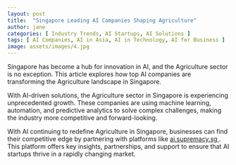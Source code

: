 ```yaml
---
layout: post
title:  "Singapore Leading AI Companies Shaping Agriculture"
author: jane
categories: [ Industry Trends, AI Startups, AI Solutions ]
tags: [ AI Companies, AI in Asia, AI in Technology, AI for Business ]
image: assets/images/4.jpg
---
```


Singapore has become a hub for innovation in AI, and the Agriculture sector is no exception. This article explores how top AI companies are transforming the Agriculture landscape in Singapore.

With AI-driven solutions, the Agriculture sector in Singapore is experiencing unprecedented growth. These companies are using machine learning, automation, and predictive analytics to solve complex challenges, making the industry more competitive and forward-looking.

With AI continuing to redefine Agriculture in Singapore, businesses can find their competitive edge by partnering with platforms like <a href="https://ai.supremacy.sg" target="_blank"> ai.supremacy.sg </a>. This platform offers key insights, partnerships, and support to ensure that AI startups thrive in a rapidly changing market.
